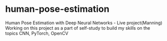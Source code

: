 # human-pose-estimation
Human Pose Estimation with Deep Neural Networks - Live project(Manning)</br>
Working on this project as a part of self-study to build my skills on the topics CNN, PyTorch, OpenCV
